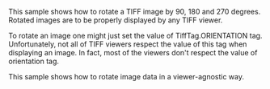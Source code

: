 This sample shows how to rotate a TIFF image by 90, 180 and 270 degrees. Rotated images are to be properly displayed by any TIFF viewer.

To rotate an image one might just set the value of TiffTag.ORIENTATION tag. Unfortunately, not all of TIFF viewers respect the value of
this tag when displaying an image. In fact, most of the viewers don't respect the value of orientation tag.

This sample shows how to rotate image data in a viewer-agnostic way.